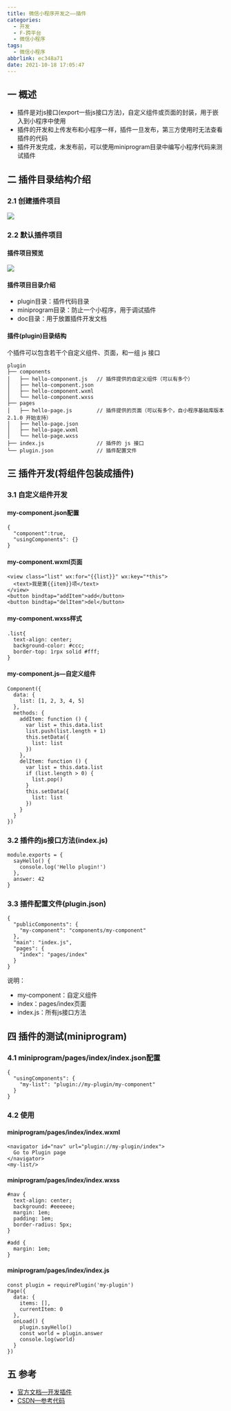 ```yaml
---
title: 微信小程序开发之——插件
categories:
  - 开发
  - F-跨平台
  - 微信小程序
tags:
  - 微信小程序
abbrlink: ec348a71
date: 2021-10-18 17:05:47
---
```

## 一  概述

* 插件是对js接口(export一些js接口方法)，自定义组件或页面的封装，用于嵌入到小程序中使用
* 插件的开发和上传发布和小程序一样，插件一旦发布，第三方使用时无法查看插件的代码
* 插件开发完成，未发布前，可以使用miniprogram目录中编写小程序代码来测试插件

<!--more-->

## 二 插件目录结构介绍

### 2.1 创建插件项目

![][1]

### 2.2 默认插件项目

#### 插件项目预览

![][2]

#### 插件项目目录介绍

* plugin目录：插件代码目录
* miniprogram目录：防止一个小程序，用于调试插件
* doc目录：用于放置插件开发文档

#### 插件(plugin)目录结构

个插件可以包含若干个自定义组件、页面，和一组 js 接口

```
plugin
├── components
│   ├── hello-component.js   // 插件提供的自定义组件（可以有多个）
│   ├── hello-component.json
│   ├── hello-component.wxml
│   └── hello-component.wxss
├── pages
│   ├── hello-page.js        // 插件提供的页面（可以有多个，自小程序基础库版本 2.1.0 开始支持）
│   ├── hello-page.json
│   ├── hello-page.wxml
│   └── hello-page.wxss
├── index.js                 // 插件的 js 接口
└── plugin.json              // 插件配置文件
```

## 三 插件开发(将组件包装成插件)

### 3.1 自定义组件开发

#### my-component.json配置

```
{
  "component":true,
  "usingComponents": {}
}
```

#### my-component.wxml页面

```
<view class="list" wx:for="{{list}}" wx:key="*this">
  <text>我是第{{item}}项</text>
</view>
<button bindtap="addItem">add</button>
<button bindtap="delItem">del</button>
```

#### my-component.wxss样式

```
.list{
  text-align: center;
  background-color: #ccc;
  border-top: 1rpx solid #fff;
}
```

#### my-component.js—自定义组件

```
Component({
  data: {
    list: [1, 2, 3, 4, 5]
  },
  methods: {
    addItem: function () {
      var list = this.data.list
      list.push(list.length + 1)
      this.setData({
        list: list
      })
    },
    delItem: function () {
      var list = this.data.list
      if (list.length > 0) {
        list.pop()
      }
      this.setData({
        list: list
      })
    }
  }
})
```

### 3.2 插件的js接口方法(index.js)

```
module.exports = {
  sayHello() {
    console.log('Hello plugin!')
  },
  answer: 42
}
```

### 3.3 插件配置文件(plugin.json)

```
{
  "publicComponents": {
    "my-component": "components/my-component"
  },
  "main": "index.js",
  "pages": {
    "index": "pages/index"
  }
}
```

说明：

* my-component：自定义组件
* index：pages/index页面
* index.js：所有js接口方法

## 四 插件的测试(miniprogram)

### 4.1 miniprogram/pages/index/index.json配置

```
{
  "usingComponents": {
    "my-list": "plugin://my-plugin/my-component"
  }
}
```

### 4.2 使用

#### miniprogram/pages/index/index.wxml

```
<navigator id="nav" url="plugin://my-plugin/index">
  Go to Plugin page
</navigator>
<my-list/>
```

#### miniprogram/pages/index/index.wxss

```
#nav {
  text-align: center;
  background: #eeeeee;
  margin: 1em;
  padding: 1em;
  border-radius: 5px;
}

#add {
  margin: 1em;
}
```

#### miniprogram/pages/index/index.js

```
const plugin = requirePlugin('my-plugin')
Page({
  data: {
    items: [],
    currentItem: 0
  },
  onLoad() {
    plugin.sayHello()
    const world = plugin.answer
    console.log(world)
  }
})
```

## 五 参考

* [官方文档—开发插件](https://developers.weixin.qq.com/miniprogram/dev/framework/plugin/development.html)
* [CSDN—参考代码](https://download.csdn.net/download/Calvin_zhou/33246998)



[1]:https://cdn.staticaly.com/gh/PGzxc/CDN/master/blog-wechat/wechat-plugin-create-select.png
[2]:https://cdn.staticaly.com/gh/PGzxc/CDN/master/blog-wechat/wechat-plugin-default-struct.png